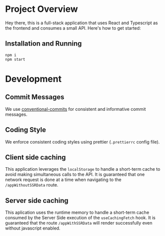 # Project Overview

Hey there, this is a full-stack application that uses React and Typescript as the frontend and consumes a small API. Here's how to get started:

## Installation and Running

```
npm i
npm start
```

# Development

## Commit Messages

We use [conventional-commits](https://www.conventionalcommits.org/en/v1.0.0/) for consistent and informative commit messages.

## Coding Style

We enforce consistent coding styles using prettier (`.prettierrc` config file).

## Client side caching

This application leverages the `localStorage` to handle a short-term cache to avoid making simultaneous calls to the API. It is guaranteed that one network request is done at a time when navigating to the `/appWithoutSSRData` route.

## Server side caching

This aplication uses the runtime memory to handle a short-term cache consumed by the Server Side execution of the `useCachingFetch` hook. It is guaranteed that the route `/appWithSSRData` will render successfully even without javascript enabled.
